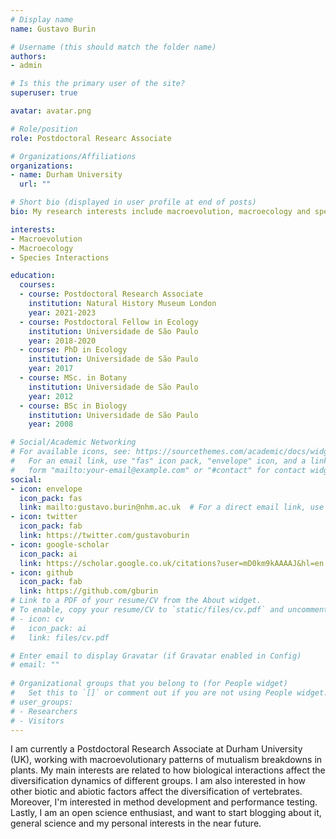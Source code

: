 ```yaml
---
# Display name
name: Gustavo Burin

# Username (this should match the folder name)
authors:
- admin

# Is this the primary user of the site?
superuser: true

avatar: avatar.png

# Role/position
role: Postdoctoral Researc Associate

# Organizations/Affiliations
organizations:
- name: Durham University
  url: ""

# Short bio (displayed in user profile at end of posts)
bio: My research interests include macroevolution, macroecology and species interactions.

interests:
- Macroevolution
- Macroecology
- Species Interactions

education:
  courses:
  - course: Postdoctoral Research Associate
    institution: Natural History Museum London
    year: 2021-2023
  - course: Postdoctoral Fellow in Ecology
    institution: Universidade de São Paulo
    year: 2018-2020
  - course: PhD in Ecology
    institution: Universidade de São Paulo
    year: 2017
  - course: MSc. in Botany
    institution: Universidade de São Paulo
    year: 2012
  - course: BSc in Biology
    institution: Universidade de São Paulo
    year: 2008

# Social/Academic Networking
# For available icons, see: https://sourcethemes.com/academic/docs/widgets/#icons
#   For an email link, use "fas" icon pack, "envelope" icon, and a link in the
#   form "mailto:your-email@example.com" or "#contact" for contact widget.
social:
- icon: envelope
  icon_pack: fas
  link: mailto:gustavo.burin@nhm.ac.uk  # For a direct email link, use "mailto:test@example.org".
- icon: twitter
  icon_pack: fab
  link: https://twitter.com/gustavoburin
- icon: google-scholar
  icon_pack: ai
  link: https://scholar.google.co.uk/citations?user=mD0km9kAAAAJ&hl=en
- icon: github
  icon_pack: fab
  link: https://github.com/gburin
# Link to a PDF of your resume/CV from the About widget.
# To enable, copy your resume/CV to `static/files/cv.pdf` and uncomment the lines below.  
# - icon: cv
#   icon_pack: ai
#   link: files/cv.pdf

# Enter email to display Gravatar (if Gravatar enabled in Config)
# email: ""
  
# Organizational groups that you belong to (for People widget)
#   Set this to `[]` or comment out if you are not using People widget.  
# user_groups:
# - Researchers
# - Visitors
---
```


I am currently a Postdoctoral Research Associate at Durham University (UK), working with macroevolutionary patterns of mutualism breakdowns in plants. My main interests are related to how biological interactions affect the diversification dynamics of different groups. I am also interested in how other biotic and abiotic factors affect the diversification of vertebrates. Moreover, I'm interested in method development and performance testing. Lastly, I am an open science enthusiast, and want to start blogging about it, general science and my personal interests in the near future.
